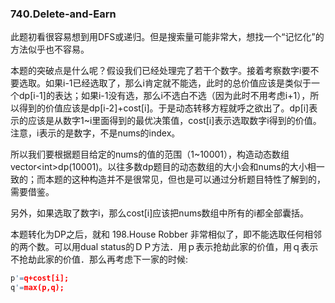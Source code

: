 ### 740.Delete-and-Earn

此题初看很容易想到用DFS或递归。但是搜索量可能非常大，想找一个“记忆化”的方法似乎也不容易。

本题的突破点是什么呢？假设我们已经处理完了若干个数字。接着考察数字i要不要选取。如果i-1已经选取了，那么i肯定就不能选，此时的总价值应该是类似于一个dp[i-1]的表达；如果i-1没有选，那么i不选白不选（因为此时不用考虑i+1），所以得到的价值应该是dp[i-2]+cost[i]。于是动态转移方程就呼之欲出了。dp[i]表示的应该是从数字1~i里面得到的最优决策值，cost[i]表示选取数字i得到的价值。注意，i表示的是数字，不是nums的index。

所以我们要根据题目给定的nums的值的范围（1~10001），构造动态数组vector\<int\>dp(10001)。以往多数dp题目的动态数组的大小会和nums的大小相一致的；而本题的这种构造并不是很常见，但也是可以通过分析题目特性了解到的，需要借鉴。

另外，如果选取了数字i，那么cost[i]应该把nums数组中所有的i都全部囊括。

本题转化为DP之后，就和 198.House Robber 非常相似了，即不能选取任何相邻的两个数。可以用dual status的ＤＰ方法．用ｐ表示抢劫此家的价值，用ｑ表示不抢劫此家的价值．那么再考虑下一家的时候:
```cpp
p'=q+cost[i];
q'=max(p,q);
```
